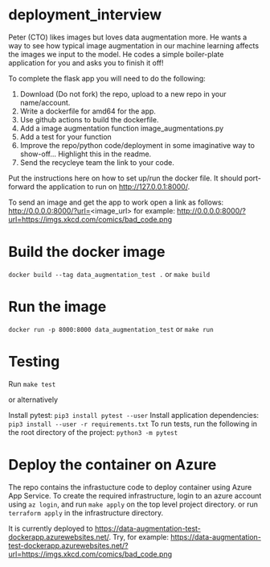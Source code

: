# deployment_interview

Peter (CTO) likes images but loves data augmentation more. He wants a way to see how typical image augmentation in our machine learning affects the images we input to the model. He codes a simple boiler-plate application for you and asks you to finish it off!

To complete the flask app you will need to do the following:

1. Download (Do not fork) the repo, upload to a new repo in your name/account.
2. Write a dockerfile for amd64 for the app.
3. Use github actions to build the dockerfile.
4. Add a image augmentation function image_augmentations.py
5. Add a test for your function
6. Improve the repo/python code/deployment in some imaginative way to show-off... Highlight this in the readme.
7. Send the recycleye team the link to your code.

Put the instructions here on how to set up/run the docker file. It should port-forward the application to run on http://127.0.0.1:8000/.

To send an image and get the app to work open a link as follows:
http://0.0.0.0:8000/?url=<image_url>
for example:
http://0.0.0.0:8000/?url=https://imgs.xkcd.com/comics/bad_code.png

# Build the docker image

`docker build --tag data_augmentation_test .`
or
`make build`

# Run the image

`docker run -p 8000:8000 data_augmentation_test`
or
`make run`

# Testing

Run `make test`

or alternatively

Install pytest: `pip3 install pytest --user`
Install application dependencies: `pip3 install --user -r requirements.txt`
To run tests, run the following in the root directory of the project: `python3 -m pytest`

# Deploy the container on Azure

The repo contains the infrastucture code to deploy container using Azure App Service.
To create the required infrastructure, login to an azure account using `az login`, and run `make apply` on the top level project directory. or run `terraform apply` in the infrastructure directory.

It is currently deployed to https://data-augmentation-test-dockerapp.azurewebsites.net/. Try, for example: https://data-augmentation-test-dockerapp.azurewebsites.net/?url=https://imgs.xkcd.com/comics/bad_code.png